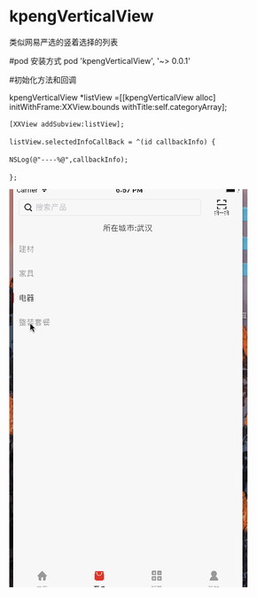# kpengVerticalView
类似网易严选的竖着选择的列表

#pod 安装方式
pod 'kpengVerticalView', '~> 0.0.1'

#初始化方法和回调

  kpengVerticalView *listView =[[kpengVerticalView alloc] initWithFrame:XXView.bounds withTitle:self.categoryArray];
    
    [XXView addSubview:listView];
    
    listView.selectedInfoCallBack = ^(id callbackInfo) {
    
    NSLog(@"----%@",callbackInfo);
    
    };
   ![](snv.gif)
   
 

